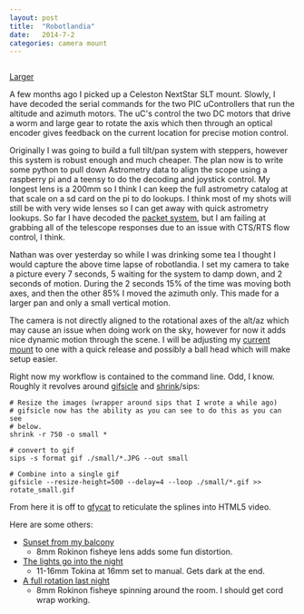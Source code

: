 ```yaml
---
layout: post
title:  "Robotlandia"
date:   2014-7-2
categories: camera mount
---
```

<script>
 (function(d, t) {
    var g = d.createElement(t),
        s = d.getElementsByTagName(t)[0];
    // g.src = 'http://assets.gfycat.com/js/gfyajax-0.517d.js'; // 
    g.src = '{{ site.baseurl }}/js/gfycat.js';  // paused version
    s.parentNode.insertBefore(g, s);
}(document, 'script'));
</script>
<img class="gfyitem" data-id="RemoteSneakyAkitainu" />

[Larger](http://www.gfycat.com/RipeDismalBunny#?speed=2)

A few months ago I picked up a Celeston NextStar SLT mount. Slowly, I have decoded the
serial commands for the two PIC uControllers that run the altitude and azimuth 
motors.  The uC's control the two DC motors that drive a worm and large 
gear to rotate the axis which then through an optical encoder gives feedback 
on the current location for precise motion control.  

Originally I was going to build a full tilt/pan system with steppers, however 
this system is robust enough and much cheaper.  The plan now is to write some
python to pull down Astrometry data to align the scope using a raspberry pi and
a teensy to do the decoding and joystick control.  My longest lens is a 200mm
so I think I can keep the full astrometry catalog at that scale on a sd card
on the pi to do lookups. I think most of my shots will still be with very wide
lenses so I can get away with quick astrometry lookups. So far I have decoded the 
[packet system][packet], but I am failing at grabbing all of the telescope 
responses due to an issue with CTS/RTS flow control, I think.

Nathan was over yesterday so while I was drinking some tea I thought I would 
capture the above time lapse of robotlandia.  I set my camera to take a picture
every 7 seconds, 5 waiting for the system to damp down, and 2 seconds of motion.
During the 2 seconds 15% of the time was moving both axes, and then the other 
85% I moved the azimuth only.  This made for a larger pan and only a small 
vertical motion.  

The camera is not directly aligned to the rotational axes of the alt/az which 
may cause an issue when doing work on the sky, however for now it adds nice 
dynamic motion through the scene.  I will be adjusting my [current mount][mount]
to one with a quick release and possibly a ball head which will make setup easier.

Right now my workflow is contained to the command line.  Odd, I know.  Roughly 
it revolves around [gifsicle][gifsicle] and [shrink][shrink]/sips:

    # Resize the images (wrapper around sips that I wrote a while ago)
    # gifsicle now has the ability as you can see to do this as you can see
    # below.
    shrink -r 750 -o small *
    
    # convert to gif
    sips -s format gif ./small/*.JPG --out small
    
    # Combine into a single gif
    gifsicle --resize-height=500 --delay=4 --loop ./small/*.gif >> rotate_small.gif

From here it is off to [gfycat][gfycat] to reticulate the splines into HTML5 video.

Here are some others:

  * [Sunset from my balcony][balcony]
    * 8mm Rokinon fisheye lens adds some fun distortion.
  * [The lights go into the night][lights]
    * 11-16mm Tokina at 16mm set to manual.  Gets dark at the end.
  * [A full rotation last night][rotation]
    * 8mm Rokinon fisheye spinning around the room.  I should get cord wrap working.

<!-- <img height="200" class="gfyitem" data-id="CircularActiveAustraliansilkyterrier" /> -->


[shrink]:     https://github.com/ajmendez/osx_scripts/blob/master/images/shrink
[gifsicle]:   http://www.lcdf.org/gifsicle/
[gfycat]:     https://www.gfycat.com/
[packet]:     https://github.com/ajmendez/graffito
[mount]:      https://www.flickr.com/photos/pxddn/14252117420/
[balcony]:    http://www.gfycat.com/ShockedFocusedCuckoo
[rotation]:   http://www.gfycat.com/IllustriousFairInvisiblerail
[room]:       http://www.gfycat.com/CircularActiveAustraliansilkyterrier
[lights]:     http://www.gfycat.com/ImpishSillyKookaburra



